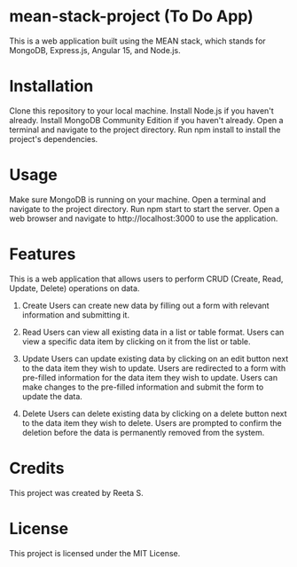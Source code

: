 # mean-stack-project (To Do App)

This is a web application built using the MEAN stack, which stands for MongoDB, Express.js, Angular 15, and Node.js.

# Installation
Clone this repository to your local machine.
Install Node.js if you haven't already.
Install MongoDB Community Edition if you haven't already.
Open a terminal and navigate to the project directory.
Run npm install to install the project's dependencies.

# Usage
Make sure MongoDB is running on your machine.
Open a terminal and navigate to the project directory.
Run npm start to start the server.
Open a web browser and navigate to http://localhost:3000 to use the application.

# Features
This is a web application that allows users to perform CRUD (Create, Read, Update, Delete) operations on data.

1. Create
Users can create new data by filling out a form with relevant information and submitting it.

2. Read
Users can view all existing data in a list or table format.
Users can view a specific data item by clicking on it from the list or table.

3. Update
Users can update existing data by clicking on an edit button next to the data item they wish to update.
Users are redirected to a form with pre-filled information for the data item they wish to update.
Users can make changes to the pre-filled information and submit the form to update the data.

4. Delete
Users can delete existing data by clicking on a delete button next to the data item they wish to delete.
Users are prompted to confirm the deletion before the data is permanently removed from the system.

# Credits
This project was created by Reeta S.

# License
This project is licensed under the MIT License.
